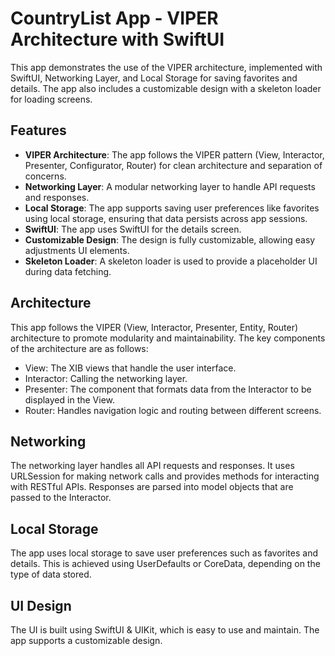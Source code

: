 # CountryList App - VIPER Architecture with SwiftUI

This app demonstrates the use of the VIPER architecture, implemented with SwiftUI, Networking Layer, and Local Storage for saving favorites and details. The app also includes a customizable design with a skeleton loader for loading screens.

## Features

- **VIPER Architecture**: The app follows the VIPER pattern (View, Interactor, Presenter, Configurator, Router) for clean architecture and separation of concerns.
- **Networking Layer**: A modular networking layer to handle API requests and responses.
- **Local Storage**: The app supports saving user preferences like favorites using local storage, ensuring that data persists across app sessions.
- **SwiftUI**: The app uses SwiftUI for the details screen.
- **Customizable Design**: The design is fully customizable, allowing easy adjustments UI elements.
- **Skeleton Loader**: A skeleton loader is used to provide a placeholder UI during data fetching.

## Architecture

This app follows the VIPER (View, Interactor, Presenter, Entity, Router) architecture to promote modularity and maintainability. The key components of the architecture are as follows:

- View: The XIB views that handle the user interface.
- Interactor: Calling the networking layer.
- Presenter: The component that formats data from the Interactor to be displayed in the View.
- Router: Handles navigation logic and routing between different screens.

## Networking
The networking layer handles all API requests and responses. It uses URLSession for making network calls and provides methods for interacting with RESTful APIs. Responses are parsed into model objects that are passed to the Interactor.

## Local Storage
The app uses local storage to save user preferences such as favorites and details. This is achieved using UserDefaults or CoreData, depending on the type of data stored.

## UI Design
The UI is built using SwiftUI & UIKit, which is easy to use and maintain. The app supports a customizable design.
